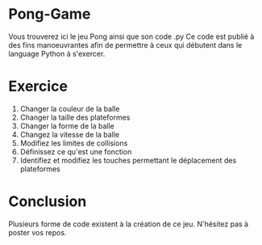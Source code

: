 # Pong-Game
Vous trouverez ici le jeu Pong ainsi que son code .py
Ce code est publié à des fins manoeuvrantes afin de permettre à ceux qui débutent dans le language Python à s'exercer.

# Exercice
1. Changer la couleur de la balle
2. Changer la taille des plateformes
3. Changer la forme de la balle
4. Changez la vitesse de la balle
5. Modifiez les limites de collisions
6. Définissez ce qu'est une fonction
7. Identifiez et modifiez les touches permettant le déplacement des plateformes

# Conclusion
Plusieurs forme de code existent à la création de ce jeu.
N'hésitez pas à poster vos repos.
